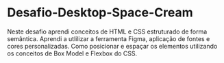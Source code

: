 # Desafio-Desktop-Space-Cream
Neste desafio aprendi conceitos de HTML e CSS estruturado de forma semântica. Aprendi a utlilizar a ferramenta Figma, aplicação de fontes e cores personalizadas.
Como posicionar e espaçar os elementos utilizando os conceitos de Box Model e Flexbox do CSS.
